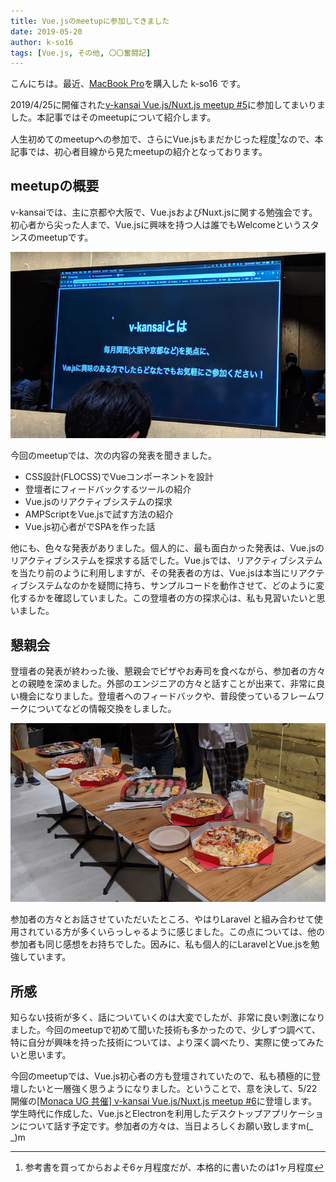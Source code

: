 ```yaml
---
title: Vue.jsのmeetupに参加してきました
date: 2019-05-20
author: k-so16
tags: [Vue.js, その他, 〇〇奮闘記]
---
```


こんにちは。最近、[MacBook Pro](https://www.apple.com/jp/macbook-pro/)を購入した k-so16 です。

2019/4/25に開催された[v-kansai Vue.js/Nuxt.js meetup #5](https://vuekansai.connpass.com/event/122664/)に参加してまいりました。本記事ではそのmeetupについて紹介します。

人生初めてのmeetupへの参加で、さらにVue.jsもまだかじった程度[^1]なので、本記事では、初心者目線から見たmeetupの紹介となっております。

## meetupの概要
v-kansaiでは、主に京都や大阪で、Vue.jsおよびNuxt.jsに関する勉強会です。初心者から尖った人まで、Vue.jsに興味を持つ人は誰でもWelcomeというスタンスのmeetupです。

![](images/v-kansai-meetup-5th-1.jpg "v-kansaiについての紹介 (オープニングにて)")

今回のmeetupでは、次の内容の発表を聞きました。

- CSS設計(FLOCSS)でVueコンポーネントを設計
- 登壇者にフィードバックするツールの紹介
- Vue.jsのリアクティブシステムの探求
- AMPScriptをVue.jsで試す方法の紹介
- Vue.js初心者がでSPAを作った話

他にも、色々な発表がありました。個人的に、最も面白かった発表は、Vue.jsのリアクティブシステムを探求する話でした。Vue.jsでは、リアクティブシステムを当たり前のように利用しますが、その発表者の方は、Vue.jsは本当にリアクティブシステムなのかを疑問に持ち、サンプルコードを動作させて、どのように変化するかを確認していました。この登壇者の方の探求心は、私も見習いたいと思いました。

## 懇親会
登壇者の発表が終わった後、懇親会でピザやお寿司を食べながら、参加者の方々との親睦を深めました。外部のエンジニアの方々と話すことが出来て、非常に良い機会になりました。登壇者へのフィードバックや、普段使っているフレームワークについてなどの情報交換をしました。

![](images/v-kansai-meetup-5th-2.jpg "美味しくて楽しい懇親会")

参加者の方々とお話させていただいたところ、やはりLaravel と組み合わせて使用されている方が多くいらっしゃるように感じました。この点については、他の参加者も同じ感想をお持ちでした。因みに、私も個人的にLaravelとVue.jsを勉強しています。

## 所感
知らない技術が多く、話についていくのは大変でしたが、非常に良い刺激になりました。今回のmeetupで初めて聞いた技術も多かったので、少しずつ調べて、特に自分が興味を持った技術については、より深く調べたり、実際に使ってみたいと思います。

今回のmeetupでは、Vue.js初心者の方も登壇されていたので、私も積極的に登壇したいと一層強く思うようになりました。ということで、意を決して、5/22開催の[[Monaca UG 共催] v-kansai Vue.js/Nuxt.js meetup #6](https://vuekansai.connpass.com/event/126754/)に登壇します。学生時代に作成した、Vue.jsとElectronを利用したデスクトップアプリケーションについて話す予定です。参加者の方々は、当日よろしくお願い致しますm(_ _)m

[^1]: 参考書を買ってからおよそ6ヶ月程度だが、本格的に書いたのは1ヶ月程度